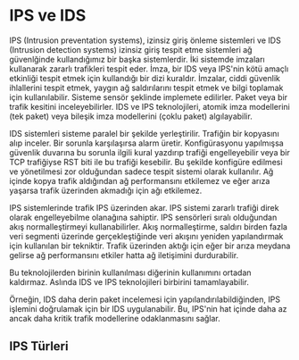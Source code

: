 # IPS ve IDS

IPS (Intrusion preventation systems), izinsiz giriş önleme sistemleri ve IDS (Intrusion detection systems) izinsiz giriş tespit etme sistemleri ağ güvenlğinde kullandığımız bir başka sistemlerdir. İki sistemde imzaları kullanarak zararlı trafikleri tespit eder. İmza, bir IDS veya IPS'nin kötü amaçlı etkinliği tespit etmek için kullandığı bir dizi kuraldır. İmzalar, ciddi güvenlik ihlallerini tespit etmek, yaygın ağ saldırılarını tespit etmek ve bilgi toplamak için kullanılabilir. Sisteme sensör şeklinde implemete edilirler. Paket veya bir trafik kesitini inceleyebilirler.  IDS ve IPS teknolojileri, atomik imza modellerini (tek paket) veya bileşik imza modellerini (çoklu paket) algılayabilir. 

IDS sistemleri sisteme paralel bir şekilde yerleştirilir. Trafiğin bir kopyasını alıp inceler. Bir sorunla karşılaşırsa alarm üretir. Konfigürasyonu yapılmışsa güvenlik duvarına bu sorunla ilgili kural yazdırıp trafiği engelleyebilir veya bir TCP trafiğiyse RST biti ile bu trafiği kesebilir. Bu şekilde konfigüre edilmesi ve yönetilmesi zor olduğundan sadece tespit sistemi olarak kullanılır. Ağ içinde kopya trafik aldığından ağ performansını etkilemez ve eğer arıza yaşarsa trafik üzerinden akmadığı için ağı etkilemez. 

IPS sistemlerinde trafik IPS üzerinden akar. IPS sistemi zararlı trafiği direk olarak engelleyebilme olanağına sahiptir. IPS sensörleri sıralı olduğundan akış normalleştirmeyi kullanabilirler. Akış normalleştirme, saldırı birden fazla veri segmenti üzerinde gerçekleştiğinde veri akışını yeniden yapılandırmak için kullanılan bir tekniktir. Trafik üzerinden aktığı için eğer bir arıza meydana gelirse ağ performansını etkiler hatta ağ iletişimini durdurabilir.

Bu teknolojilerden birinin kullanılması diğerinin kullanımını ortadan kaldırmaz. Aslında IDS ve IPS teknolojileri birbirini tamamlayabilir.

Örneğin, IDS daha derin paket incelemesi için yapılandırılabildiğinden, IPS işlemini doğrulamak için bir IDS uygulanabilir. Bu, IPS'nin hat içinde daha az ancak daha kritik trafik modellerine odaklanmasını sağlar.

## IPS Türleri
